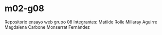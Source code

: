 # m02-g08
Repositorio ensayo web grupo 08
Integrantes: 
Matilde Rolle 
Millaray Aguirre
Magdalena Carbone
Monserrat Fernández